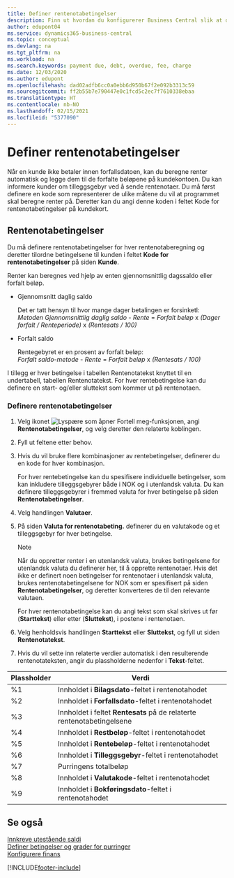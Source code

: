 ```yaml
---
title: Definer rentenotabetingelser
description: Finn ut hvordan du konfigurerer Business Central slik at du kan informere kunder om tilleggsgebyrer ved å sende rentenotaer.
author: edupont04
ms.service: dynamics365-business-central
ms.topic: conceptual
ms.devlang: na
ms.tgt_pltfrm: na
ms.workload: na
ms.search.keywords: payment due, debt, overdue, fee, charge
ms.date: 12/03/2020
ms.author: edupont
ms.openlocfilehash: dad02adfb6cc0a0ebb6d950b67f2e092b3313c59
ms.sourcegitcommit: ff2b55b7e790447e0c1fcd5c2ec7f7610338ebaa
ms.translationtype: HT
ms.contentlocale: nb-NO
ms.lasthandoff: 02/15/2021
ms.locfileid: "5377090"
---
```

# <a name="set-up-finance-charge-terms"></a>Definer rentenotabetingelser

Når en kunde ikke betaler innen forfallsdatoen, kan du beregne renter automatisk og legge dem til de forfalte beløpene på kundekontoen. Du kan informere kunder om tilleggsgebyr ved å sende rentenotaer. Du må først definere en kode som representerer de ulike måtene du vil at programmet skal beregne renter på. Deretter kan du angi denne koden i feltet Kode for rentenotabetingelser på kundekort.  

## <a name="finance-charge-terms"></a>Rentenotabetingelser

Du må definere rentenotabetingelser for hver rentenotaberegning og deretter tilordne betingelsene til kunden i feltet **Kode for rentenotabetingelser** på siden **Kunde**.

Renter kan beregnes ved hjelp av enten gjennomsnittlig dagssaldo eller forfalt beløp.

* Gjennomsnitt daglig saldo  
  
  Det er tatt hensyn til hvor mange dager betalingen er forsinketl:  
  *Metoden Gjennomsnittlig daglig saldo* - *Rente* = *Forfalt beløp* x *(Dager forfalt / Renteperiode)* x *(Rentesats / 100)*

* Forfalt saldo  
  
  Rentegebyret er en prosent av forfalt beløp:  
  *Forfalt saldo-metode* - *Rente* = *Forfalt beløp* x *(Rentesats / 100)*

I tillegg er hver betingelse i tabellen Rentenotatekst knyttet til en undertabell, tabellen Rentenotatekst. For hver rentebetingelse kan du definere en start- og/eller sluttekst som kommer ut på rentenotaen.

### <a name="to-set-up-finance-charge-terms"></a>Definere rentenotabetingelser

1. Velg ikonet ![Lyspære som åpner Fortell meg-funksjonen](media/ui-search/search_small.png "Fortell hva du vil gjøre"), angi **Rentenotabetingelser**, og velg deretter den relaterte koblingen.  
2. Fyll ut feltene etter behov.
3. Hvis du vil bruke flere kombinasjoner av rentebetingelser, definerer du en kode for hver kombinasjon.

    For hver rentebetingelse kan du spesifisere individuelle betingelser, som kan inkludere tilleggsgebyrer både i NOK og i utenlandsk valuta. Du kan definere tilleggsgebyrer i fremmed valuta for hver betingelse på siden **Rentenotabetingelser**.
4. Velg handlingen **Valutaer**.
5. På siden **Valuta for rentenotabeting.** definerer du en valutakode og et tilleggsgebyr for hver betingelse.

    > [!NOTE]  
    > Når du oppretter renter i en utenlandsk valuta, brukes betingelsene for utenlandsk valuta du definerer her, til å opprette rentenotaer. Hvis det ikke er definert noen betingelser for rentenotaer i utenlandsk valuta, brukes rentenotabetingelsene for NOK som er spesifisert på siden **Rentenotabetingelser**, og deretter konverteres de til den relevante valutaen.

    For hver rentenotabetingelse kan du angi tekst som skal skrives ut før (**Starttekst**) eller etter (**Sluttekst**), i postene i rentenotaen.  
6. Velg henholdsvis handlingen **Starttekst** eller **Sluttekst**, og fyll ut siden **Rentenotatekst**.
7. Hvis du vil sette inn relaterte verdier automatisk i den resulterende rentenotateksten, angir du plassholderne nedenfor i **Tekst**-feltet.

|Plassholder|Verdi|  
|-----------------|-----------|  
|%1|Innholdet i **Bilagsdato**-feltet i rentenotahodet|  
|%2|Innholdet i **Forfallsdato**-feltet i rentenotahodet|  
|%3|Innholdet i feltet **Rentesats** på de relaterte rentenotabetingelsene|  
|%4|Innholdet i **Restbeløp**-feltet i rentenotahodet|  
|%5|Innholdet i **Rentebeløp**-feltet i rentenotahodet|  
|%6|Innholdet i **Tilleggsgebyr**-feltet i rentenotahodet|  
|%7|Purringens totalbeløp|  
|%8|Innholdet i **Valutakode**-feltet i rentenotahodet|  
|%9|Innholdet i **Bokføringsdato**-feltet i rentenotahodet|  

## <a name="see-also"></a>Se også

[Innkreve utestående saldi](receivables-collect-outstanding-balances.md)  
[Definer betingelser og grader for purringer](finance-setup-reminders.md)  
[Konfigurere finans](finance-setup-finance.md)  


[!INCLUDE[footer-include](includes/footer-banner.md)]